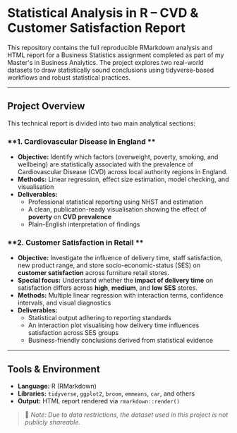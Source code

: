 # Statistical Analysis in R – CVD & Customer Satisfaction Report

This repository contains the full reproducible RMarkdown analysis and HTML report for a Business Statistics assignment completed as part of my Master's in Business Analytics. The project explores two real-world datasets to draw statistically sound conclusions using tidyverse-based workflows and robust statistical practices.

---

## Project Overview

This technical report is divided into two main analytical sections:

### **1. Cardiovascular Disease in England **

- **Objective:** Identify which factors (overweight, poverty, smoking, and wellbeing) are statistically associated with the prevalence of Cardiovascular Disease (CVD) across local authority regions in England.
- **Methods:** Linear regression, effect size estimation, model checking, and visualisation
- **Deliverables:**
  - Professional statistical reporting using NHST and estimation
  - A clean, publication-ready visualisation showing the effect of **poverty** on **CVD prevalence**
  - Plain-English interpretation of findings

### **2. Customer Satisfaction in Retail **

- **Objective:** Investigate the influence of delivery time, staff satisfaction, new product range, and store socio-economic-status (SES) on **customer satisfaction** across furniture retail stores.
- **Special focus:** Understand whether the **impact of delivery time** on satisfaction differs across **high**, **medium**, and **low SES** stores.
- **Methods:** Multiple linear regression with interaction terms, confidence intervals, and visual diagnostics
- **Deliverables:**
  - Statistical output adhering to reporting standards
  - An interaction plot visualising how delivery time influences satisfaction across SES groups
  - Business-friendly conclusions derived from statistical evidence

---

## Tools & Environment

- **Language:** R (RMarkdown)
- **Libraries:** `tidyverse`, `ggplot2`, `broom`, `emmeans`, `car`, and others
- **Output:** HTML report rendered via `rmarkdown::render()`

> 📌 *Note: Due to data restrictions, the dataset used in this project is not publicly shareable.*

